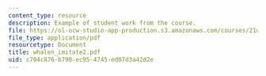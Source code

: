 ```yaml
---
content_type: resource
description: Example of student work from the course.
file: https://ol-ocw-studio-app-production.s3.amazonaws.com/courses/21w-756-writing-and-reading-poems-fall-2006/c704c876b790ec954745ed07d3a42d2e_whalen_imitate2.pdf
file_type: application/pdf
resourcetype: Document
title: whalen_imitate2.pdf
uid: c704c876-b790-ec95-4745-ed07d3a42d2e
---
```

